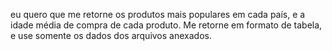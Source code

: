 eu quero que me retorne os produtos mais populares em cada país, e a idade média de compra de cada produto.
Me retorne em formato de tabela, e use somente os dados dos arquivos anexados.
